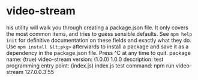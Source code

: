 # video-stream
his utility will walk you through creating a package.json file. It only covers the most common items, and tries to guess sensible defaults.  See `npm help init` for definitive documentation on these fields and exactly what they do.  Use `npm install &lt;pkg>` afterwards to install a package and save it as a dependency in the package.json file.  Press ^C at any time to quit. package name: (true) video-stream version: (1.0.0) 1.0.0 description: test programming  entry point: (index.js) index.js test command: npm run video-stream 127.0.0.3:55
